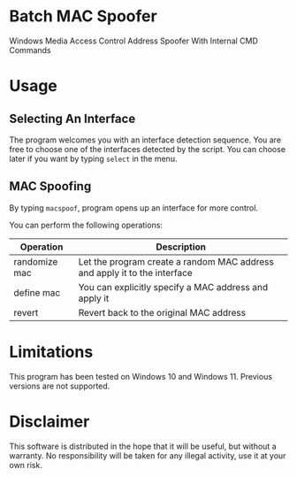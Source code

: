# Batch MAC Spoofer

Windows Media Access Control Address Spoofer With Internal CMD Commands

# Usage

## Selecting An Interface

The program welcomes you with an interface detection sequence.
You are free to choose one of the interfaces detected by the script.
You can choose later if you want by typing `select` in the menu.

## MAC Spoofing

By typing `macspoof`, program opens up an interface for more control.

You can perform the following operations:

| Operation | Description |
| --------- | ----------- |
| randomize mac | Let the program create a random MAC address and apply it to the interface |
| define mac | You can explicitly specify a MAC address and apply it |
| revert | Revert back to the original MAC address |

# Limitations

This program has been tested on Windows 10 and Windows 11. Previous versions are not supported.

# Disclaimer

This software is distributed in the hope that it will be useful, but without a warranty. No responsibility will be taken for any illegal activity, use it at your own risk.

